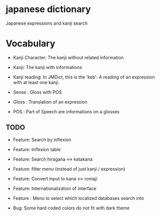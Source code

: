 # japanese dictionary

Japanese expressions and kanji search

# Vocabulary 

* Kanji Character: The kanji without related information 

* Kanji: The kanji with informations

* Kanji reading: In JMDict, this is the 'keb': A reading of an 
expression with at least one kanji. 

* Sense : Gloss with POS

* Gloss : Translation of an expression 

* POS : Part of Speech are informations on a glosses 

## TODO

* Feature:  Search by inflexion

* Feature: Inflexion table

* Feature: Search hiragana <-> katakana

* Feature: filter menu (instead of just kanji / expression)

* Feature: Convert input to kana <-> romaji 

* Feature:  Internationalization of interface

* Feature :  Menu to select which localized databases search into

* Bug: Some hard coded colors do not fit with dark theme